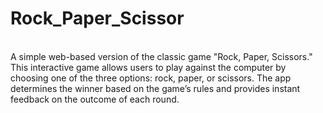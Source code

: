 # Rock_Paper_Scissor
<br>
A simple web-based version of the classic game "Rock, Paper, Scissors." This interactive game allows users to play against the computer by choosing one of the three options: rock, paper, or scissors. The app determines the winner based on the game’s rules and provides instant feedback on the outcome of each round.
